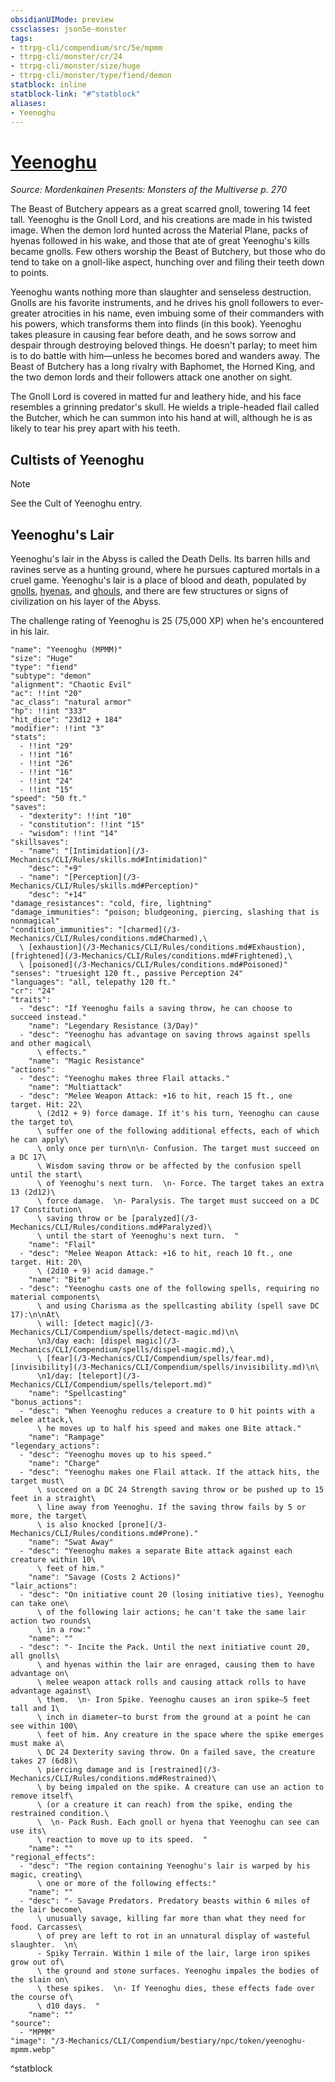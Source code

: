 ```yaml
---
obsidianUIMode: preview
cssclasses: json5e-monster
tags:
- ttrpg-cli/compendium/src/5e/mpmm
- ttrpg-cli/monster/cr/24
- ttrpg-cli/monster/size/huge
- ttrpg-cli/monster/type/fiend/demon
statblock: inline
statblock-link: "#^statblock"
aliases:
- Yeenoghu
---
```

# [Yeenoghu](3-Mechanics\CLI\Compendium\bestiary\npc/yeenoghu-mpmm.md)
*Source: Mordenkainen Presents: Monsters of the Multiverse p. 270*  

The Beast of Butchery appears as a great scarred gnoll, towering 14 feet tall. Yeenoghu is the Gnoll Lord, and his creations are made in his twisted image. When the demon lord hunted across the Material Plane, packs of hyenas followed in his wake, and those that ate of great Yeenoghu's kills became gnolls. Few others worship the Beast of Butchery, but those who do tend to take on a gnoll-like aspect, hunching over and filing their teeth down to points.

Yeenoghu wants nothing more than slaughter and senseless destruction. Gnolls are his favorite instruments, and he drives his gnoll followers to ever-greater atrocities in his name, even imbuing some of their commanders with his powers, which transforms them into flinds (in this book). Yeenoghu takes pleasure in causing fear before death, and he sows sorrow and despair through destroying beloved things. He doesn't parlay; to meet him is to do battle with him—unless he becomes bored and wanders away. The Beast of Butchery has a long rivalry with Baphomet, the Horned King, and the two demon lords and their followers attack one another on sight.

The Gnoll Lord is covered in matted fur and leathery hide, and his face resembles a grinning predator's skull. He wields a triple-headed flail called the Butcher, which he can summon into his hand at will, although he is as likely to tear his prey apart with his teeth.

## Cultists of Yeenoghu

> [!note]
> See the Cult of Yeenoghu entry.

## Yeenoghu's Lair

Yeenoghu's lair in the Abyss is called the Death Dells. Its barren hills and ravines serve as a hunting ground, where he pursues captured mortals in a cruel game. Yeenoghu's lair is a place of blood and death, populated by [gnolls](/3-Mechanics/CLI/Compendium/bestiary/humanoid/gnoll.md), [hyenas](/3-Mechanics/CLI/Compendium/bestiary/beast/hyena.md), and [ghouls](/3-Mechanics/CLI/Compendium/bestiary/undead/ghoul.md), and there are few structures or signs of civilization on his layer of the Abyss.

The challenge rating of Yeenoghu is 25 (75,000 XP) when he's encountered in his lair.

```statblock
"name": "Yeenoghu (MPMM)"
"size": "Huge"
"type": "fiend"
"subtype": "demon"
"alignment": "Chaotic Evil"
"ac": !!int "20"
"ac_class": "natural armor"
"hp": !!int "333"
"hit_dice": "23d12 + 184"
"modifier": !!int "3"
"stats":
  - !!int "29"
  - !!int "16"
  - !!int "26"
  - !!int "16"
  - !!int "24"
  - !!int "15"
"speed": "50 ft."
"saves":
  - "dexterity": !!int "10"
  - "constitution": !!int "15"
  - "wisdom": !!int "14"
"skillsaves":
  - "name": "[Intimidation](/3-Mechanics/CLI/Rules/skills.md#Intimidation)"
    "desc": "+9"
  - "name": "[Perception](/3-Mechanics/CLI/Rules/skills.md#Perception)"
    "desc": "+14"
"damage_resistances": "cold, fire, lightning"
"damage_immunities": "poison; bludgeoning, piercing, slashing that is nonmagical"
"condition_immunities": "[charmed](/3-Mechanics/CLI/Rules/conditions.md#Charmed),\
  \ [exhaustion](/3-Mechanics/CLI/Rules/conditions.md#Exhaustion), [frightened](/3-Mechanics/CLI/Rules/conditions.md#Frightened),\
  \ [poisoned](/3-Mechanics/CLI/Rules/conditions.md#Poisoned)"
"senses": "truesight 120 ft., passive Perception 24"
"languages": "all, telepathy 120 ft."
"cr": "24"
"traits":
  - "desc": "If Yeenoghu fails a saving throw, he can choose to succeed instead."
    "name": "Legendary Resistance (3/Day)"
  - "desc": "Yeenoghu has advantage on saving throws against spells and other magical\
      \ effects."
    "name": "Magic Resistance"
"actions":
  - "desc": "Yeenoghu makes three Flail attacks."
    "name": "Multiattack"
  - "desc": "Melee Weapon Attack: +16 to hit, reach 15 ft., one target. Hit: 22\
      \ (2d12 + 9) force damage. If it's his turn, Yeenoghu can cause the target to\
      \ suffer one of the following additional effects, each of which he can apply\
      \ only once per turn\n\n- Confusion. The target must succeed on a DC 17\
      \ Wisdom saving throw or be affected by the confusion spell until the start\
      \ of Yeenoghu's next turn.  \n- Force. The target takes an extra 13 (2d12)\
      \ force damage.  \n- Paralysis. The target must succeed on a DC 17 Constitution\
      \ saving throw or be [paralyzed](/3-Mechanics/CLI/Rules/conditions.md#Paralyzed)\
      \ until the start of Yeenoghu's next turn.  "
    "name": "Flail"
  - "desc": "Melee Weapon Attack: +16 to hit, reach 10 ft., one target. Hit: 20\
      \ (2d10 + 9) acid damage."
    "name": "Bite"
  - "desc": "Yeenoghu casts one of the following spells, requiring no material components\
      \ and using Charisma as the spellcasting ability (spell save DC 17):\n\nAt\
      \ will: [detect magic](/3-Mechanics/CLI/Compendium/spells/detect-magic.md)\n\
      \n3/day each: [dispel magic](/3-Mechanics/CLI/Compendium/spells/dispel-magic.md),\
      \ [fear](/3-Mechanics/CLI/Compendium/spells/fear.md), [invisibility](/3-Mechanics/CLI/Compendium/spells/invisibility.md)\n\
      \n1/day: [teleport](/3-Mechanics/CLI/Compendium/spells/teleport.md)"
    "name": "Spellcasting"
"bonus_actions":
  - "desc": "When Yeenoghu reduces a creature to 0 hit points with a melee attack,\
      \ he moves up to half his speed and makes one Bite attack."
    "name": "Rampage"
"legendary_actions":
  - "desc": "Yeenoghu moves up to his speed."
    "name": "Charge"
  - "desc": "Yeenoghu makes one Flail attack. If the attack hits, the target must\
      \ succeed on a DC 24 Strength saving throw or be pushed up to 15 feet in a straight\
      \ line away from Yeenoghu. If the saving throw fails by 5 or more, the target\
      \ is also knocked [prone](/3-Mechanics/CLI/Rules/conditions.md#Prone)."
    "name": "Swat Away"
  - "desc": "Yeenoghu makes a separate Bite attack against each creature within 10\
      \ feet of him."
    "name": "Savage (Costs 2 Actions)"
"lair_actions":
  - "desc": "On initiative count 20 (losing initiative ties), Yeenoghu can take one\
      \ of the following lair actions; he can't take the same lair action two rounds\
      \ in a row:"
    "name": ""
  - "desc": "- Incite the Pack. Until the next initiative count 20, all gnolls\
      \ and hyenas within the lair are enraged, causing them to have advantage on\
      \ melee weapon attack rolls and causing attack rolls to have advantage against\
      \ them.  \n- Iron Spike. Yeenoghu causes an iron spike—5 feet tall and 1\
      \ inch in diameter—to burst from the ground at a point he can see within 100\
      \ feet of him. Any creature in the space where the spike emerges must make a\
      \ DC 24 Dexterity saving throw. On a failed save, the creature takes 27 (6d8)\
      \ piercing damage and is [restrained](/3-Mechanics/CLI/Rules/conditions.md#Restrained)\
      \ by being impaled on the spike. A creature can use an action to remove itself\
      \ (or a creature it can reach) from the spike, ending the restrained condition.\
      \  \n- Pack Rush. Each gnoll or hyena that Yeenoghu can see can use its\
      \ reaction to move up to its speed.  "
    "name": ""
"regional_effects":
  - "desc": "The region containing Yeenoghu's lair is warped by his magic, creating\
      \ one or more of the following effects:"
    "name": ""
  - "desc": "- Savage Predators. Predatory beasts within 6 miles of the lair become\
      \ unusually savage, killing far more than what they need for food. Carcasses\
      \ of prey are left to rot in an unnatural display of wasteful slaughter.  \n\
      - Spiky Terrain. Within 1 mile of the lair, large iron spikes grow out of\
      \ the ground and stone surfaces. Yeenoghu impales the bodies of the slain on\
      \ these spikes.  \n- If Yeenoghu dies, these effects fade over the course of\
      \ d10 days.  "
    "name": ""
"source":
  - "MPMM"
"image": "/3-Mechanics/CLI/Compendium/bestiary/npc/token/yeenoghu-mpmm.webp"
```
^statblock